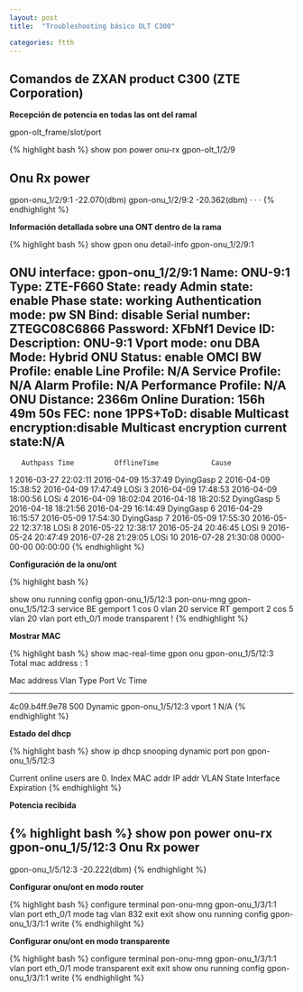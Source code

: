 ```yaml
---
layout: post
title:  "Troubleshooting básico OLT C300"

categories: ftth
---
```



Comandos de ZXAN product C300 (ZTE Corporation)
-----------------------------------------------

**Recepción de potencia en todas las ont del ramal** 

gpon-olt_frame/slot/port

{% highlight bash %}
show pon power onu-rx gpon-olt_1/2/9

Onu                 Rx power
------------------------------------
gpon-onu_1/2/9:1    -22.070(dbm)
gpon-onu_1/2/9:2    -20.362(dbm)
	·
	·
	·
{% endhighlight %}

**Información detallada sobre una ONT dentro de la rama**

{% highlight bash %}
show gpon onu detail-info gpon-onu_1/2/9:1


ONU interface:         gpon-onu_1/2/9:1
  Name:                ONU-9:1
  Type:                ZTE-F660
  State:               ready
  Admin state:         enable
  Phase state:         working
  Authentication mode: pw
  SN Bind:             disable
  Serial number:       ZTEGC08C6866
  Password:            XFbNf1
  Device ID:
  Description:         ONU-9:1
  Vport mode:          onu
  DBA Mode:            Hybrid
  ONU Status:          enable
  OMCI BW Profile:     enable
  Line Profile:        N/A
  Service Profile:     N/A
  Alarm Profile:       N/A
  Performance Profile: N/A
  ONU Distance:        2366m
  Online Duration:     156h 49m 50s
  FEC:                 none
  1PPS+ToD:            disable
  Multicast encryption:disable
  Multicast encryption current state:N/A
------------------------------------------
       Authpass Time          OfflineTime             Cause
   1   2016-03-27 22:02:11    2016-04-09 15:37:49     DyingGasp
   2   2016-04-09 15:38:52    2016-04-09 17:47:49     LOSi
   3   2016-04-09 17:48:53    2016-04-09 18:00:56     LOSi
   4   2016-04-09 18:02:04    2016-04-18 18:20:52     DyingGasp
   5   2016-04-18 18:21:56    2016-04-29 16:14:49     DyingGasp
   6   2016-04-29 16:15:57    2016-05-09 17:54:30     DyingGasp
   7   2016-05-09 17:55:30    2016-05-22 12:37:18     LOSi
   8   2016-05-22 12:38:17    2016-05-24 20:46:45     LOSi
   9   2016-05-24 20:47:49    2016-07-28 21:29:05     LOSi
  10   2016-07-28 21:30:08    0000-00-00 00:00:00
{% endhighlight %}


**Configuración de la onu/ont**

{% highlight bash %}

show onu running config gpon-onu_1/5/12:3
pon-onu-mng gpon-onu_1/5/12:3
  service BE gemport 1 cos 0 vlan 20
  service RT gemport 2 cos 5 vlan 20
  vlan port eth_0/1 mode transparent
!
{% endhighlight %}

**Mostrar MAC**

{% highlight bash %}
show mac-real-time gpon onu gpon-onu_1/5/12:3
Total mac address : 1

Mac address      Vlan  Type      Port                     Vc        Time

-------------------------------------------------------------------------------
4c09.b4ff.9e78   500   Dynamic   gpon-onu_1/5/12:3        vport 1   N/A
{% endhighlight %}

**Estado del dhcp**

{% highlight bash %}
show ip dhcp snooping dynamic port pon gpon-onu_1/5/12:3



Current online users are 0.
Index MAC addr       IP addr         VLAN State   Interface    Expiration
{% endhighlight %}

**Potencia recibida** 

{% highlight bash %}
show pon power onu-rx gpon-onu_1/5/12:3
Onu                 Rx power
------------------------------------
gpon-onu_1/5/12:3   -20.222(dbm)
{% endhighlight %}

**Configurar onu/ont en modo router**

{% highlight bash %}
configure terminal
pon-onu-mng gpon-onu_1/3/1:1
vlan port eth_0/1 mode tag vlan 832
exit
exit
show onu running config gpon-onu_1/3/1:1
write
{% endhighlight %}

**Configurar onu/ont en modo transparente**

{% highlight bash %}
configure terminal
pon-onu-mng gpon-onu_1/3/1:1
vlan port eth_0/1 mode transparent
exit
exit
show onu running config gpon-onu_1/3/1:1
write
{% endhighlight %}
